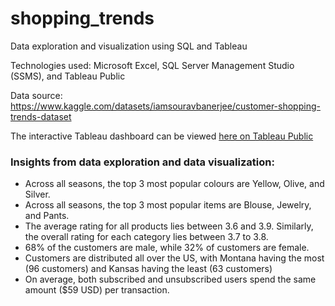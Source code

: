# shopping_trends
Data exploration and visualization using SQL and Tableau

Technologies used: Microsoft Excel, SQL Server Management Studio (SSMS), and Tableau Public 

Data source: https://www.kaggle.com/datasets/iamsouravbanerjee/customer-shopping-trends-dataset

The interactive Tableau dashboard can be viewed [here on Tableau Public](https://public.tableau.com/app/profile/farin.hossain/viz/ShoppingTrendsDashboard_17178174904630/ShoppingTrendsDashboard)

### Insights from data exploration and data visualization:

*  Across all seasons, the top 3 most popular colours are Yellow, Olive, and Silver.
*  Across all seasons, the top 3 most popular items are Blouse, Jewelry, and Pants.
*  The average rating for all products lies between 3.6 and 3.9. Similarly, the overall rating for each category lies between 3.7 to 3.8.
*  68% of the customers are male, while 32% of customers are female.
*  Customers are distributed all over the US, with Montana having the most (96 customers) and Kansas having the least (63 customers)
*  On average, both subscribed and unsubscribed users spend the same amount ($59 USD) per transaction.





